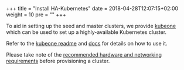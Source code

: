 +++
title = "Install HA-Kubernetes"
date = 2018-04-28T12:07:15+02:00
weight = 10
pre = "<b></b>"
+++

To aid in setting up the seed and master clusters, we provide [kubeone](https://github.com/kubermatic/kubeone/) which can be used to set up a highly-available Kubernetes cluster.

Refer to the [kubeone readme](https://github.com/kubermatic/kubeone/) and [docs](https://github.com/kubermatic/kubeone/tree/master/docs) for details on
how to use it.

Please take note of the [recommended hardware and networking requirements](/requirements/cluster_requirements/) before provisioning a cluster. 